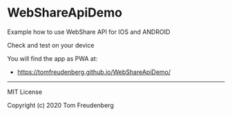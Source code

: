 # WebShareApiDemo

Example how to use WebShare API for IOS and ANDROID

Check and test on your device

You will find the app as PWA at:

* https://tomfreudenberg.github.io/WebShareApiDemo/

<hr>

MIT License

Copyright (c) 2020 Tom Freudenberg
